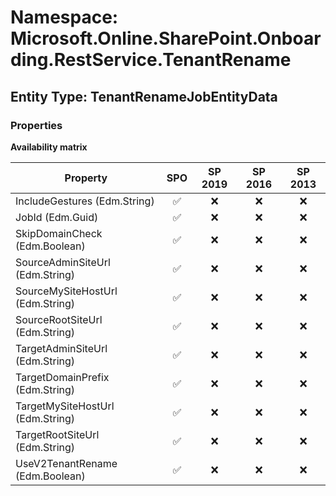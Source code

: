 # Namespace: Microsoft.Online.SharePoint.Onboarding.RestService.TenantRename

## Entity Type: TenantRenameJobEntityData

### Properties

**Availability matrix**

Property | SPO | SP 2019 | SP 2016 | SP 2013
----------|:---:|:-------:|:-------:|:-------:
IncludeGestures (Edm.String) | ✅ | ❌ | ❌ | ❌
JobId (Edm.Guid) | ✅ | ❌ | ❌ | ❌
SkipDomainCheck (Edm.Boolean) | ✅ | ❌ | ❌ | ❌
SourceAdminSiteUrl (Edm.String) | ✅ | ❌ | ❌ | ❌
SourceMySiteHostUrl (Edm.String) | ✅ | ❌ | ❌ | ❌
SourceRootSiteUrl (Edm.String) | ✅ | ❌ | ❌ | ❌
TargetAdminSiteUrl (Edm.String) | ✅ | ❌ | ❌ | ❌
TargetDomainPrefix (Edm.String) | ✅ | ❌ | ❌ | ❌
TargetMySiteHostUrl (Edm.String) | ✅ | ❌ | ❌ | ❌
TargetRootSiteUrl (Edm.String) | ✅ | ❌ | ❌ | ❌
UseV2TenantRename (Edm.Boolean) | ✅ | ❌ | ❌ | ❌